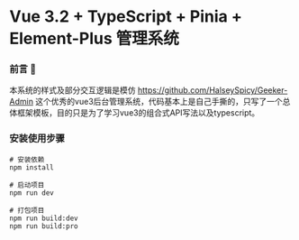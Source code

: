 # Vue 3.2 + TypeScript + Pinia + Element-Plus 管理系统

### 前言 📖

本系统的样式及部分交互逻辑是模仿 https://github.com/HalseySpicy/Geeker-Admin 这个优秀的vue3后台管理系统，代码基本上是自己手撕的，只写了一个总体框架模板，目的只是为了学习vue3的组合式API写法以及typescript。

### 安装使用步骤

```text
# 安装依赖
npm install

# 启动项目
npm run dev

# 打包项目
npm run build:dev
npm run build:pro
```